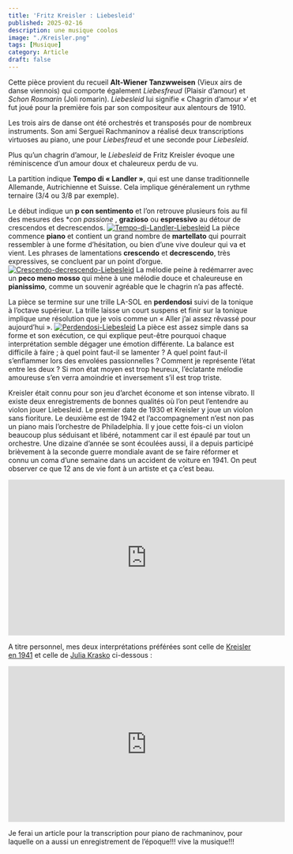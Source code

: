 ```yaml
---
title: 'Fritz Kreisler : Liebesleid'
published: 2025-02-16
description: une musique coolos
image: "./Kreisler.png"
tags: [Musique]
category: Article
draft: false
---
```




Cette pièce provient du recueil **Alt-Wiener Tanzwweisen** (Vieux airs de danse viennois) qui comporte également _Liebesfreud_ (Plaisir d’amour) et _Schon Rosmarin_ (Joli romarin). _Liebesleid_ lui signifie « Chagrin d’amour »‘ et fut joué pour la première fois par son compositeur aux alentours de 1910.

Les trois airs de danse ont été orchestrés et transposés pour de nombreux instruments. Son ami Sergueï Rachmaninov a réalisé deux transcriptions virtuoses au piano, une pour _Liebesfreud_ et une seconde pour _Liebesleid_.

Plus qu’un chagrin d’amour, le _Liebesleid_ de Fritz Kreisler évoque une réminiscence d’un amour doux et chaleureux perdu de vu.

La partition indique **Tempo di « Landler »**, qui est une danse traditionnelle Allemande, Autrichienne et Suisse. Cela implique généralement un rythme ternaire (3/4 ou 3/8 par exemple).

Le début indique un **p con sentimento** et l’on retrouve plusieurs fois au fil des mesures des **con passione* , **grazioso** ou **espressivo** au détour de crescendos et decrescendos.
<a href="https://imgbb.com/"><img src="https://i.ibb.co/3YGnf3Xc/Tempo-di-Landler-Liebesleid.png" alt="Tempo-di-Landler-Liebesleid" border="0" ></a>
La pièce commence **piano** et contient un grand nombre de **martellato** qui pourrait ressembler à une forme d’hésitation, ou bien d’une vive douleur qui va et vient. Les phrases de lamentations **crescendo** et **decrescendo**, très expressives, se concluent par un point d’orgue.
<a href="https://ibb.co/sdvVwgvL"><img src="https://i.ibb.co/1tfmq0fH/Crescendo-decrescendo-Liebesleid.png" alt="Crescendo-decrescendo-Liebesleid" border="0"></a>
La mélodie peine à redémarrer avec un **peco meno mosso** qui mène à une mélodie douce et chaleureuse en **pianissimo**, comme un souvenir agréable que le chagrin n’a pas affecté.

La pièce se termine sur une trille LA-SOL en **perdendosi** suivi de la tonique à l’octave supérieur. La trille laisse un court suspens et finir sur la tonique implique une résolution que je vois comme un « Aller j’ai assez rêvassé pour aujourd’hui ».
<a href="https://ibb.co/MkHbRwNN"><img src="https://i.ibb.co/TMGZHjhh/Perdendosi-Liebesleid.png" alt="Perdendosi-Liebesleid" border="0"></a>
La pièce est assez simple dans sa forme et son exécution, ce qui explique peut-être pourquoi chaque interprétation semble dégager une émotion différente. La balance est difficile à faire ; à quel point faut-il se lamenter ? A quel point faut-il s’enflammer lors des envolées passionnelles ? Comment je représente l’état entre les deux ? Si mon état moyen est trop heureux, l’éclatante mélodie amoureuse s’en verra amoindrie et inversement s’il est trop triste.

Kreisler était connu pour son jeu d’archet économe et son intense vibrato. Il existe deux enregistrements de bonnes qualités où l’on peut l’entendre au violon jouer Liebesleid. Le premier date de 1930 et Kreisler y joue un violon sans fioriture. Le deuxième est de 1942 et l’accompagnement n’est non pas un piano mais l’orchestre de Philadelphia. Il y joue cette fois-ci un violon beaucoup plus séduisant et libéré, notamment car il est épaulé par tout un orchestre. Une dizaine d’année se sont écoulées aussi, il a depuis participé brièvement à la seconde guerre mondiale avant de se faire réformer et connu un coma d’une semaine dans un accident de voiture en 1941. On peut observer ce que 12 ans de vie font à un artiste et ça c’est beau.
<iframe width="560" height="315" src="https://www.youtube.com/embed/jniNETA36Us?si=M3B7sDsDa8wI2DmO" title="YouTube video player" frameborder="0" allow="accelerometer; autoplay; clipboard-write; encrypted-media; gyroscope; picture-in-picture; web-share" referrerpolicy="strict-origin-when-cross-origin" allowfullscreen></iframe>

A titre personnel, mes deux interprétations préférées sont celle de <ins>Kreisler en 1941</ins> et celle de <ins>Julia Krasko</ins> ci-dessous :
<iframe width="560" height="315" src="https://www.youtube.com/embed/qP49r3KdlLE?si=PKGnvOetg-I2lrMh" title="YouTube video player" frameborder="0" allow="accelerometer; autoplay; clipboard-write; encrypted-media; gyroscope; picture-in-picture; web-share" referrerpolicy="strict-origin-when-cross-origin" allowfullscreen></iframe>

Je ferai un article pour la transcription pour piano de rachmaninov, pour laquelle on a aussi un enregistrement de l’époque!!! vive la musique!!!

<!--
## Bilibili

<iframe width="100%" height="468" src="//player.bilibili.com/player.html?bvid=BV1fK4y1s7Qf&p=1" scrolling="no" border="0" frameborder="no" framespacing="0" allowfullscreen="true"> </iframe>
-->
